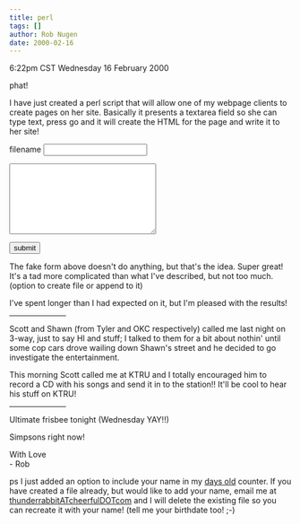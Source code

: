 ```yaml
---
title: perl
tags: []
author: Rob Nugen
date: 2000-02-16
---
```


<title>perl</title>
<p class=date>6:22pm CST Wednesday 16 February 2000</p>

<p>phat!

<p>I have just created a perl script that will allow one of my webpage clients to create pages on her site.  Basically it presents a textarea field so she can type text, press go and it will create the HTML for the page and write it to her site!

<p><form>
<p>filename <input type=text>

<p><textarea cols=30 rows=8>
</textarea>

<p><input type=button value="submit">
</form>

<p>The fake form above doesn't do anything, but that's the idea.  Super great!  It's a tad more complicated than what I've described, but not too much. (option to create file or append to it)

<p>I've spent longer than I had expected on it, but I'm pleased with the results!

<p><hr width=20%>

<p>Scott and Shawn (from Tyler and OKC respectively) called me last night on 3-way, just to say HI and stuff; I talked to them for a bit about nothin' until some cop cars drove wailing down Shawn's street and he decided to go investigate the entertainment.

<p>This morning Scott called me at KTRU and I totally encouraged him to record a CD with his songs and send it in to the station!!  It'll be cool to hear his stuff on KTRU!

<p><hr width=20%>

<p>Ultimate frisbee tonight (Wednesday YAY!!)

<p>Simpsons right now!

<p>With Love
<br>- Rob

<p>ps  I just added an option to include your name in my <a href="/cgi-local/days/day.cgi">days old</a> counter.  If you have created a file already, but would like to add your name, email me at <a href="mailto:thunderrabbitATcheerfulDOTcom">thunderrabbitATcheerfulDOTcom</a> and I will delete the existing file so you can recreate it with your name! (tell me your birthdate too! ;-)
